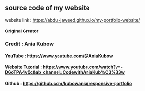 ## source code of my website

website link : https://abdul-jaweed.github.io/my-portfolio-website/


#### Original Creator

### Credit : Ania Kubow

#### YouTube : https://www.youtube.com/@AniaKubow

#### Website Tutorial : https://www.youtube.com/watch?v=-D6oTPA4vXc&ab_channel=CodewithAniaKub%C3%B3w

#### Github : https://github.com/kubowania/responsive-portfolio